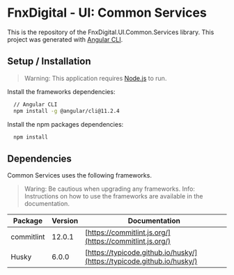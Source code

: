 # FnxDigital - UI: Common Services

This is the repository of the FnxDigital.UI.Common.Services library.
This project was generated with [Angular CLI](https://github.com/angular/angular-cli).

## Setup / Installation

> Warning: This application requires [Node.js](https://nodejs.org/) to run.

Install the frameworks dependencies:

```sh
  // Angular CLI
  npm install -g @angular/cli@11.2.4
```

Install the npm packages dependencies:

```sh
  npm install
```

## Dependencies

Common Services uses the following frameworks.

> Waring: Be cautious when upgrading any frameworks.
> Info: Instructions on how to use the frameworks are available in the documentation.

| Package    | Version | Documentation                                                          |
| ---------- | ------- | ---------------------------------------------------------------------- |
| commitlint | 12.0.1  | [https://commitlint.js.org/](https://commitlint.js.org/)               |
| Husky      |  6.0.0  | [https://typicode.github.io/husky/](https://typicode.github.io/husky/) |
